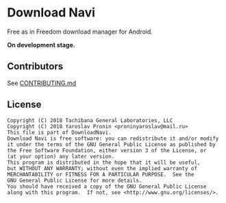 Download Navi
=====================

Free as in Freedom download manager for Android. 

**On development stage.**

Contributors
---

See [CONTRIBUTING.md](CONTRIBUTING.md)

License
---

    Copyright (C) 2018 Tachibana General Laboratories, LLC
    Copyright (C) 2018 Yaroslav Pronin <proninyaroslav@mail.ru>
    This file is part of DownloadNavi.
    Download Navi is free software: you can redistribute it and/or modify
    it under the terms of the GNU General Public License as published by
    the Free Software Foundation, either version 3 of the License, or
    (at your option) any later version.
    This program is distributed in the hope that it will be useful,
    but WITHOUT ANY WARRANTY; without even the implied warranty of
    MERCHANTABILITY or FITNESS FOR A PARTICULAR PURPOSE.  See the
    GNU General Public License for more details.
    You should have received a copy of the GNU General Public License
    along with this program.  If not, see <http://www.gnu.org/licenses/>.
